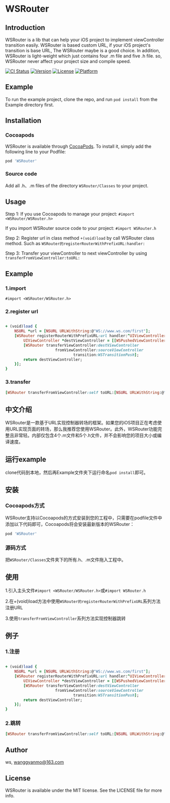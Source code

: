 # WSRouter

## Introduction
WSRouter is a lib that can help your iOS project to implement viewController transition easily. WSRouter is based custom URL, if your iOS project's transition is base URL, The WSRouter maybe is a good choice. In addition, WSRouter is light-weight which just contains four .m file and five .h file. so, WSRouter never affect your project size and compile speed.

[![CI Status](https://img.shields.io/travis/nlgb/WSRouter.svg?style=flat)](https://travis-ci.org/nlgb/WSRouter)
[![Version](https://img.shields.io/cocoapods/v/WSRouter.svg?style=flat)](https://cocoapods.org/pods/WSRouter)
[![License](https://img.shields.io/cocoapods/l/WSRouter.svg?style=flat)](https://cocoapods.org/pods/WSRouter)
[![Platform](https://img.shields.io/cocoapods/p/WSRouter.svg?style=flat)](https://cocoapods.org/pods/WSRouter)

## Example

To run the example project, clone the repo, and run `pod install` from the Example directory first.

## Installation

### Cocoapods
WSRouter is available through [CocoaPods](https://cocoapods.org). To install
it, simply add the following line to your Podfile:

```ruby
pod 'WSRouter'
```

### Source code
Add all .h、.m files of the directory `WSRouter/Classes` to your project.

## Usage
Step 1:
If you use Cocoapods to manage your project:
`#import <WSRouter/WSRouter.h>`

If you import WSRouter source code to your project:
`#import WSRouter.h`

Step 2:
Register url in class method `+(void)load` by call WSRouter class method. Such as `WSRouter的registerRouterWithPrefixURL:handler:`

Step 3:
Transfer your viewController to next viewController by using `transferFromViewController:toURL:`

## Example

### 1.import
`#import <WSRouter/WSRouter.h>`

### 2.register url
```ruby

+ (void)load {
    NSURL *url = [NSURL URLWithString:@"WS://www.ws.com/first"];
    [WSRouter registerRouterWithPrefixURL:url handler:^UIViewController *(NSURL *URL, UIViewController *sourceViewController) {
        UIViewController *destViewController = [[WSPushedViewController alloc] init];
        [WSRouter transferViewController:destViewController
                      fromViewController:sourceViewController
                              transition:WSTransitionPush];
        return destViewController;
    }];
}

```

### 3.transfer
```ruby
[WSRouter transferFromViewController:self toURL:[NSURL URLWithString:@"WS://www.ws.com/first?uid=666"]];

```

## 中文介绍
WSRouter是一款基于URL实现控制器转场的框架。如果您的iOS项目正在考虑使用URL实现页面的转场，那么我推荐您使用WSRouter。此外，WSRouter功能完整且非常轻。内部仅包含4个.m文件和5个.h文件，并不会影响您的项目大小或编译速度。

## 运行example
clone代码到本地，然后再Example文件夹下运行命名`pod install`即可。

## 安装

### Cocoapods方式
WSRouter支持以Cocoapods的方式安装到您的工程中，只需要在podfile文件中添加以下代码即可，Cocoapods将会安装最新版本的WSRouter：
```ruby
pod 'WSRouter'
```

### 源码方式
把`WSRouter/Classes`文件夹下的所有.h、.m文件拖入工程中。

## 使用
1.引入主头文件`#import <WSRouter/WSRouter.h>`或`#import WSRouter.h`

2.在+(void)load方法中使用`WSRouter的registerRouterWithPrefixURL`系列方法注册URL 

3.使用`transferFromViewController`系列方法实现控制器跳转

## 例子
### 1.注册
```ruby

+ (void)load {
    NSURL *url = [NSURL URLWithString:@"WS://www.ws.com/first"];
    [WSRouter registerRouterWithPrefixURL:url handler:^UIViewController *(NSURL *URL, UIViewController *sourceViewController) {
        UIViewController *destViewController = [[WSPushedViewController alloc] init];
        [WSRouter transferViewController:destViewController
                      fromViewController:sourceViewController
                              transition:WSTransitionPush];
        return destViewController;
    }];
}

```

### 2.跳转
```ruby
[WSRouter transferFromViewController:self toURL:[NSURL URLWithString:@"WS://www.ws.com/first?uid=666"]];

```

## Author

ws, wanggyanmo@163.com

## License

WSRouter is available under the MIT license. See the LICENSE file for more info.
